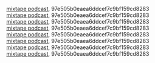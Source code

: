 [mixtape podcast](http://mixtape.dimhap.com), 97e505b0eaea6ddcef7c9bf159cd8283  
[mixtape podcast](http://mixtape.dimhap.com), 97e505b0eaea6ddcef7c9bf159cd8283  
[mixtape podcast](http://mixtape.dimhap.com), 97e505b0eaea6ddcef7c9bf159cd8283  
[mixtape podcast](http://mixtape.dimhap.com), 97e505b0eaea6ddcef7c9bf159cd8283  
[mixtape podcast](http://mixtape.dimhap.com), 97e505b0eaea6ddcef7c9bf159cd8283  
[mixtape podcast](http://mixtape.dimhap.com), 97e505b0eaea6ddcef7c9bf159cd8283  
[mixtape podcast](http://mixtape.dimhap.com), 97e505b0eaea6ddcef7c9bf159cd8283  
[mixtape podcast](http://mixtape.dimhap.com), 97e505b0eaea6ddcef7c9bf159cd8283  
